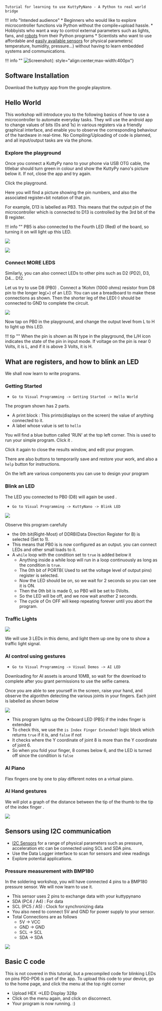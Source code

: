 

`Tutorial for learning to use KuttyPyNano - A Python to real world bridge`

!!! info "Intended audience"
	* Beginners who would like to explore microcontroller functions via Python without the compile+upload hassle.
	* Hobbyists who want a way to control external parameters such as lights, fans, and [robots](../programming/intro/#slightly-complex-example) from their Python programs
	* Scientists who want to use affordable and [easily available sensors](../sensors) for physical parameters( temperature, humidity, pressure...) without having to learn embedded systems and communications.
	
	
!!! info ""
	![Screenshot](imagesnano/banner_nano.jpg){: style="align:center;max-width:400px"}

## Software Installation 

Download the kuttypy app from the google playstore.


## Hello World

This workshop will introduce you to the following basics of how to use a microcontroller to automate everyday
tasks. They will use the android app to change values of bits (0s and 1s) in various registers 
via a friendly graphical interface, and enable you to observe the corresponding behaviour of the hardware
in real-time. No Compiling/Uploading of code is planned, and all input/output tasks are via the phone.

### Explore the playground

Once you connect a KuttyPy nano to your phone via USB OTG cable, the titlebar should turn green
in colour and show the KuttyPy nano's picture below it. If not, close the app and try again.

Click the playground.

Here you will find a picture showing the pin numbers, and also the associated register+bit notation of that
pin. 

For example, D13 is labelled as PB3. This means that the output pin of the microcontroller which is 
connected to D13 is controlled by the 3rd bit of the B register.

!!! info ""
    PB5 is also connected to the Fourth LED (Red) of the board, so turning it on will light up this LED.

![](imagesnano/plaground.jpeg)

![](imagesnano/pb5.jpeg)

### Connect MORE LEDS

Similarly, you can also connect LEDs to other pins such as  D2 (PD2), D3, D4... D12. 

Let us try to use D8 (PB0) . Connect a 1Kohm (1000 ohms) resistor from D8 pin to the longer leg(+) of an
LED. You can use a breadboard to make these connections as shown. Then the shorter leg of the LED(-) should
be connected to GND to complete the circuit.

![](imagesnano/Blink%20LED.jpg )

Now tap on PB0 in the playground, and change the output level from L to H to light up this LED.

!!! tip ""
	When the pin is shown as IN type in the playground, the L/H icon indicates the state of the pin
	in input mode. If voltage on the pin is near 0 Volts, it is L, and if it is above 3 Volts, it is H.


## What are registers, and how to blink an LED

We shall now learn to write programs.

### Getting Started

+ `Go to Visual Programming -> Getting Started -> Hello World`

The program shown has 2 parts. 

+ A print block : This prints(displays on the screen) the value of anything connected to it.
+ A label whose value is set to `hello`

You will find a blue button called 'RUN' at the top left corner. This is used to run your simple program.
Click it .

Click it again to close the results window, and edit your program.

There are also buttons to temporarily save and restore your work, and also a `help` button for instructions.

On the left are various components you can use to design your program

### Blink an LED
The LED you connected to PB0 (D8) will again be used .
+ `Go to Visual Programming -> KuttyNano -> Blink LED`

![](imagesnano/blinkpb0prog.jpeg)

Observe this program carefully

+ the 0th bit(Right-Most) of DDRB(Data Direction Register for B) is selected (Set to 1).
+ This means that PB0 is is now configured as an output. you can connect LEDs and other small loads to it.
+ A `while` loop with the condition set to `true` is added below it
  + Anything inside a while loop will run in a loop continuously as long as the condition is `true`.
  + The 0th bit of PORTB( Used to set the voltage level of output pins) register is selected.
  + Now the LED should be on, so we wait for 2 seconds so you can see it is ON.
  + Then the 0th bit is made 0, so PB0 will be set to 0Volts.
  + So the LED will be off, and we now wait another 2 seconds.
  + The cycle of On OFF will keep repeating forever until you abort the program.

### Traffic Lights

![](imagesnano/KuttyNano.jpg)

We will use 3 LEDs in this demo, and light them up one by one to show a traffic light signal.

### AI control using gestures

+ `Go to Visual Programming -> Visual Demos -> AI LED`

Downloading for AI assets is around 10MB, so wait for the download to complete after you
grant permissions to use the selfie camera.

Once you are able to see yourself in the screen, raise your hand, and observe the algorithm
detecting the various joints in your fingers. Each joint is labelled as shown below

![](imagesnano/hands.png)

+ This program lights up the Onboard LED (PB5) if the index finger is extended
+ To check this, we use the `is Index Finger Extended?` logic block which returns `true` if it is, and `false` if not
+ It checks where the Y coordinate of joint 8 is more than the Y coordinate of joint 6. 
+ So when you fold your finger, 8 comes below 6, and the LED is turned off since the condition is `false`

### AI Piano

Flex fingers one by one to play different notes on a virtual piano.

### AI Hand gestures

We will plot a graph of the distance between the tip of the thumb to the tip of the index finger .

![](imagesnano/AI%20Piano.jpeg)

## Sensors using I2C communication

* [I2C Sensors](../sensors) for a range of physical parameters such as pressure, acceleration etc can be connected using SCL and SDA pins.
* Use the Data Logger interface to scan for sensors and view readings
* Explore potential applications.

### Pressure measurement with BMP180

In the soldering workshop, you will have connected 4 pins to a BMP180 pressure sensor. We will now learn to use it.

+ This sensor uses 2 pins to exchange data with your kuttypynano
+ SDA (PC4 / A4) : For data
+ SCL (PC5 / A5) : Clock for synchronizing data
+ You also need to connect 5V and GND for power supply to your sensor.
+ Total Connections are as follows
  + 5V -> VCC
  + GND -> GND
  + SCL -> SCL
  + SDA -> SDA

![](imagesnano/bmp180.png)

## Basic C code

This is not covered in this tutorial, but a precompiled code for blinking LEDs on pins PD0-PD6 is
part of the app. To upload this code to your device, go to the home page, and click the menu at the top 
right corner

+ Upload HEX ->LED Display 328p
+ Click on the menu again, and click on disconnect.
+ Your program is now running. :)
